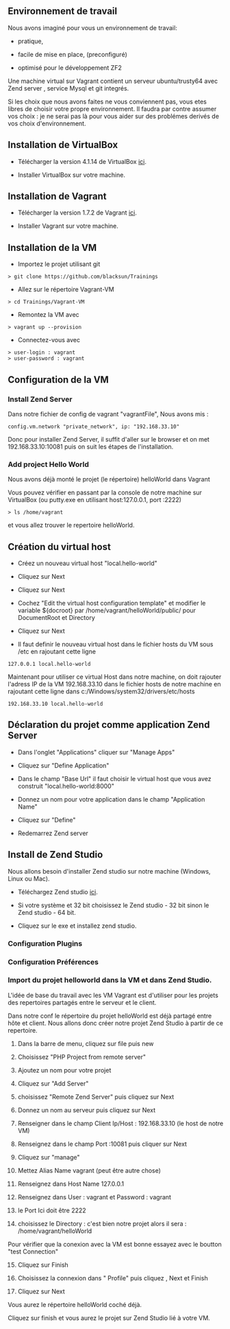 ## Environnement de travail

Nous avons imaginé pour vous un environnement de travail: 

- pratique,

- facile de mise en place, (preconfiguré)

- optimisé pour le développement ZF2

Une machine virtual sur Vagrant contient un serveur ubuntu/trusty64 avec Zend server , service Mysql et git integrés. 

Si les choix que nous avons faites ne vous conviennent pas, vous etes libres de choisir votre propre environnement.
Il faudra par contre assumer vos choix : je ne serai pas là pour vous aider sur des problémes derivés de vos choix d'environnement. 

## Installation de VirtualBox

- Télécharger la version 4.1.14 de VirtualBox [ici](http://download.virtualbox.org/virtualbox/4.1.42/VirtualBox-4.1.42-103435-Win.exe).

- Installer VirtualBox sur votre machine.

## Installation de Vagrant

- Télécharger la version 1.7.2 de Vagrant [ici](https://dl.bintray.com/mitchellh/vagrant/vagrant_1.7.2.msi).

- Installer Vagrant sur votre machine.

## Installation de la VM

- Importez le projet utilisant git

```shell
> git clone https://github.com/blacksun/Trainings
```

- Allez sur le répertoire Vagrant-VM

```shell
> cd Trainings/Vagrant-VM
```

- Remontez la VM avec

```shell
> vagrant up --provision
```

- Connectez-vous avec

```shell
> user-login : vagrant
> user-password : vagrant
```
## Configuration de la VM

### Install Zend Server

Dans notre fichier de config de vagrant "vagrantFile", Nous avons mis :

```shell
config.vm.network "private_network", ip: "192.168.33.10"
```

Donc pour installer Zend Server, il suffit d'aller sur le browser et on met 192.168.33.10:10081 puis on suit les étapes de l'installation.


### Add project Hello World

Nous avons déjà monté le projet (le répertoire) helloWorld dans Vagrant 

Vous pouvez vérifier en passant par la console de notre machine sur VirtualBox (ou putty.exe en utilisant host:127.0.0.1, port :2222)

```shell
> ls /home/vagrant
```
 et vous allez trouver le repertoire helloWorld.
 
## Création du virtual host

- Créez un nouveau virtual host "local.hello-world"

- Cliquez sur Next

- Cliquez sur Next

- Cochez "Edit the virtual host configuration template" et modifier le variable ${docroot} par /home/vagrant/helloWorld/public/ pour DocumentRoot et Directory

- Cliquez sur Next

- Il faut definir le nouveau virtual host dans le fichier hosts du VM sous /etc en rajoutant cette ligne

```shell
127.0.0.1 local.hello-world
```

Maintenant pour utiliser ce virtual Host dans notre machine, 
on doit rajouter l'adress IP de la VM 192.168.33.10 dans le fichier hosts de notre machine
en rajoutant cette ligne dans c:/Windows/system32/drivers/etc/hosts

```shell
192.168.33.10 local.hello-world
```

## Déclaration du projet comme application Zend Server

- Dans l'onglet "Applications" cliquer sur "Manage Apps"

- Cliquez sur "Define Application"

- Dans le champ "Base Url" il faut choisir le virtual host que vous avez construit "local.hello-world:8000" 

- Donnez un nom pour votre application dans le champ "Application Name"

- Cliquez sur "Define"

- Redemarrez Zend server 

## Install de Zend Studio

Nous allons besoin d'installer Zend studio sur notre machine (Windows, Linux ou Mac).

- Téléchargez Zend studio  [ici](http://www.zend.com/en/products/studio/downloads#Windows).

- Si votre système et 32 bit choisissez le Zend studio - 32 bit sinon le Zend studio - 64 bit.

- Cliquez sur le exe et installez zend studio.

### Configuration Plugins

### Configuration Préférences

### Import du projet helloworld dans la VM et dans Zend Studio.

L'idée de base du travail avec les VM Vagrant est d'utiliser pour les projets 
des repertoires partagés entre le serveur et le client.

Dans notre conf le répertoire du projet helloWorld est déjà partagé entre hôte et client. 
Nous allons donc créer notre projet Zend Studio à partir de ce repertoire.

1. Dans la barre de menu, cliquez sur file puis new

2. Choisissez "PHP Project from remote server"

3. Ajoutez un nom pour votre projet

4. Cliquez sur "Add Server"

5. choisissez "Remote Zend Server" puis cliquez sur Next

6. Donnez un nom au serveur puis cliquez sur Next

7. Renseigner dans le champ Client Ip/Host : 192.168.33.10 (le host de notre VM)

8. Renseignez dans le champ Port :10081 puis cliquer sur Next

9. Cliquez sur "manage"

10. Mettez Alias Name vagrant (peut être autre chose)

11. Renseignez dans Host Name 127.0.0.1

12. Renseignez dans User : vagrant et Password : vagrant

13. le Port Ici doit être 2222

14. choisissez le Directory : c'est bien notre projet alors il sera : /home/vagrant/helloWorld

Pour vérifier que la conexion avec la VM est bonne essayez avec le boutton "test Connection"

15. Cliquez sur Finish

16. Choisissez la connexion dans " Profile" puis cliquez , Next et Finish

17. Cliquez sur Next

Vous aurez le répertoire helloWorld coché déjà.

Cliquez sur finish et vous aurez le projet sur Zend Studio lié à votre VM.

